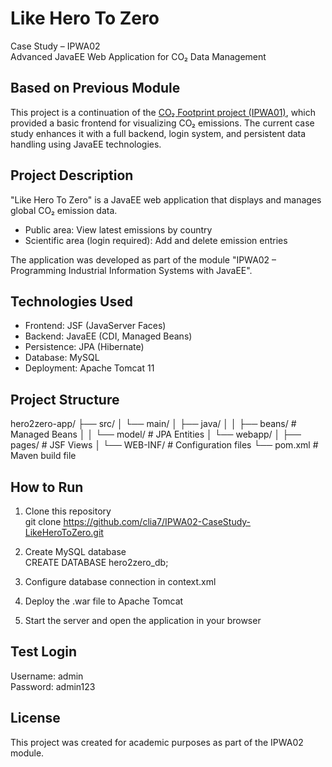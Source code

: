 # Like Hero To Zero  
Case Study – IPWA02  
Advanced JavaEE Web Application for CO₂ Data Management

## Based on Previous Module  
This project is a continuation of the [CO₂ Footprint project (IPWA01)](https://github.com/clia7/IPWA01-CasyStudy-CO2-Footprint), which provided a basic frontend for visualizing CO₂ emissions. The current case study enhances it with a full backend, login system, and persistent data handling using JavaEE technologies.

## Project Description  
"Like Hero To Zero" is a JavaEE web application that displays and manages global CO₂ emission data.

- Public area: View latest emissions by country  
- Scientific area (login required): Add and delete emission entries

The application was developed as part of the module "IPWA02 – Programming Industrial Information Systems with JavaEE".

## Technologies Used  
- Frontend: JSF (JavaServer Faces)  
- Backend: JavaEE (CDI, Managed Beans)  
- Persistence: JPA (Hibernate)  
- Database: MySQL  
- Deployment: Apache Tomcat 11

## Project Structure

hero2zero-app/
├── src/
│   └── main/
│       ├── java/
│       │   ├── beans/        # Managed Beans
│       │   └── model/        # JPA Entities
│       └── webapp/
│           ├── pages/        # JSF Views
│           └── WEB-INF/      # Configuration files
└── pom.xml                   # Maven build file

## How to Run

1. Clone this repository  
   git clone https://github.com/clia7/IPWA02-CaseStudy-LikeHeroToZero.git

2. Create MySQL database  
   CREATE DATABASE hero2zero_db;

3. Configure database connection in context.xml

4. Deploy the .war file to Apache Tomcat

5. Start the server and open the application in your browser

## Test Login

Username: admin  
Password: admin123

## License  
This project was created for academic purposes as part of the IPWA02 module.
